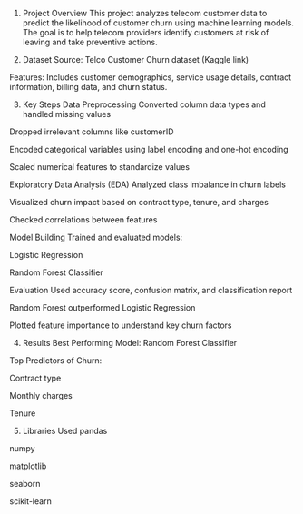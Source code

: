 1. Project Overview
This project analyzes telecom customer data to predict the likelihood of customer churn using machine learning models. The goal is to help telecom providers identify customers at risk of leaving and take preventive actions.

2. Dataset
Source: Telco Customer Churn dataset (Kaggle link)

Features: Includes customer demographics, service usage details, contract information, billing data, and churn status.

3. Key Steps
Data Preprocessing
Converted column data types and handled missing values

Dropped irrelevant columns like customerID

Encoded categorical variables using label encoding and one-hot encoding

Scaled numerical features to standardize values

Exploratory Data Analysis (EDA)
Analyzed class imbalance in churn labels

Visualized churn impact based on contract type, tenure, and charges

Checked correlations between features

Model Building
Trained and evaluated models:

Logistic Regression

Random Forest Classifier

Evaluation
Used accuracy score, confusion matrix, and classification report

Random Forest outperformed Logistic Regression

Plotted feature importance to understand key churn factors

4. Results
Best Performing Model: Random Forest Classifier

Top Predictors of Churn:

Contract type

Monthly charges

Tenure

5. Libraries Used
pandas

numpy

matplotlib

seaborn

scikit-learn
